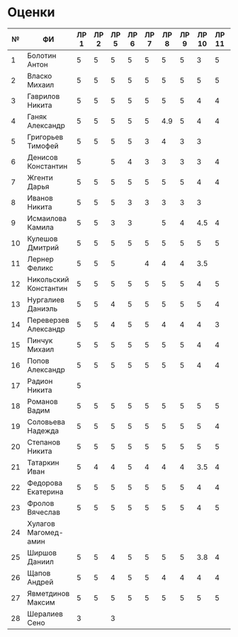 # Оценки
| №  | ФИ                    | ЛР 1 | ЛР 2 | ЛР 5 | ЛР 6 | ЛР 7 | ЛР 8 | ЛР 9 | ЛР 10 | ЛР 11 | ЛР 12 | ЛР 13 | ЛР 14 | ЛР 15 | КП  | Зачет bash |
|----|-----------------------|------|------|------|------|------|------|------|-------|-------|-------|-------|-------|-------|-----|------------|
| 1  | Болотин Антон         |  5   |  5   |  5   |  5   |  5   |  5   |  5   |   3   |   5   |   4   |   5   |   5   |   4   |  5  |     4      |
| 2  | Власко Михаил         |  5   |  5   |  5   |  5   |  5   |  5   |  5   |   5   |   5   |   5   |   5   |   5   |   5   |  5  |     5      |
| 3  | Гаврилов Никита       |  5   |  5   |  5   |  5   |  5   |  5   |  5   |   4   |   4   |   4   |   4   |   5   |   5   |  5  |     5      |
| 4  | Ганяк Александр       |  5   |  5   |  5   |  5   |  5   |  4.9 |  5   |   4   |   4   |   4   |   4   |   4   |   5   |  5  |     4      |
| 5  | Григорьев Тимофей     |  5   |  5   |  5   |  5   |  3   |  4   |  3   |   3   |       |       |       |       |       |     |     5      |
| 6  | Денисов Константин    |  5   |      |  5   |  4   |  3   |  3   |  3   |   3   |   4   |   3   |       |   4   |   4   |  4  |     2      |
| 7  | Жгенти Дарья          |  5   |  5   |  5   |  5   |  5   |  5   |  5   |   4   |   4   |   4   |   3   | 4.5   |   5   |  5  |     4      |
| 8  | Иванов Никита         |  5   |  5   |  5   |  3   |  3   |  3   |  3   |   3   |       |       |       |       |       |     |     4      |
| 9  | Исмаилова Камила      |  5   |  5   |  3   |  3   |      |  5   |  4   |  4.5  |   4   |       |       |       |       |     |     4      |
| 10 | Кулешов Дмитрий       |  5   |  5   |  5   |  5   |  5   |  5   |  5   |   5   |   5   |   5   |   5   |   5   |   5   |  5  |     5      |
| 11 | Лернер Феликс         |  5   |  5   |  5   |      |  4   |  4   |  4   |  3.5  |       |       |       |       |       |     |     4      |
| 12 | Никольский Константин |  5   |  5   |  5   |  5   |  5   |  5   |  5   |   4   |   5   |   5   |   4   |   4   |   5   |  5  |     4      |
| 13 | Нургалиев  Даниэль    |  5   |  5   |  4   |  5   |  5   |  5   |  5   |   5   |   4   |   4   |   3   |   4   |   5   |  5  |     4      |
| 14 | Переверзев Александр  |  5   |  5   |  4   |  5   |  5   |  4   |  4   |   4   |   3   |   3   |   3   |   5   |   5   |  5  |     4      |
| 15 | Пинчук Михаил         |  5   |  5   |  5   |  5   |  5   |  5   |  5   |   4   |   4   |   4   |   5   |   5   |   5   |  5  |     4      |
| 16 | Попов Александр       |  5   |  5   |  5   |  5   |  5   |  5   |  5   |   4   |   4   |   5   |   4   |   5   |   5   |  5  |     4      |
| 17 | Радион Никита         |  5   |      |      |      |      |      |      |       |       |       |       |       |       |     |     3      |
| 18 | Романов Вадим         |  5   |  5   |  5   |  5   |  5   |  5   |  5   |   5   |   5   |   5   |   5   |   5   |   5   |  5  |     5      |
| 19 | Соловьева Надежда     |  5   |  5   |  5   |  5   |  5   |  5   |  5   |   5   |   4   |   5   |   5   |   5   |   5   |  5  |     4      |
| 20 | Степанов Никита       |  5   |  5   |  5   |  5   |  5   |  5   |  5   |   5   |   5   |   4   |   5   |   5   |   5   |  5  |     3      |
| 21 | Татаркин Иван         |  5   |  4   |  4   |  5   |  4   |  4   |  4   |  3.5  |   4   |   4   |   4   |   5   |   5   |  4  |     4      |
| 22 | Федорова Екатерина    |  5   |  5   |  5   |  5   |  5   |  5   |  5   |   4   |   4   |   4   |   4   |   5   |   5   |  5  |     4      |
| 23 | Фролов Вячеслав       |  5   |  5   |  5   |  5   |  5   |  5   |  5   |   4   |   5   |   4   |   3   |   4   |   5   |  5  |     5      |
| 24 | Хулагов Магомед-амин  |      |      |      |      |      |      |      |       |       |       |       |       |       |     |            |
| 25 | Ширшов Даниил         |  5   |  5   |  4   |  5   |  5   |  5   |  5   |  3.8  |   4   |   4   |   3   |   4   |   4   |  5  |     3      |
| 26 | Щапов Андрей          |  5   |  5   |  4   |  5   |  5   |  4   |  4   |   4   |   4   |   4   |   4   |   4   |   4   |  5  |     5      |
| 27 | Явметдинов Максим     |  5   |  5   |  5   |  5   |  5   |  5   |  5   |   5   |   5   |   5   |   5   |   5   |   5   |  5  |     5      |
| 28 | Шералиев Сено         |  3   |      |  3   |      |      |      |      |       |       |       |       |       |       |     |    2.5     | 
